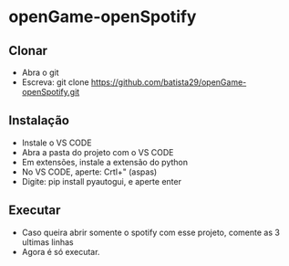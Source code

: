 # openGame-openSpotify

## Clonar
* Abra o git
* Escreva: git clone https://github.com/batista29/openGame-openSpotify.git

## Instalação
* Instale o VS CODE
* Abra a pasta do projeto com o VS CODE
* Em extensões, instale a extensão do python
* No VS CODE, aperte: Crtl+" (aspas)
* Digite: pip install pyautogui, e aperte enter

## Executar
* Caso queira abrir somente o spotify com esse projeto, comente as 3 ultimas linhas
* Agora é só executar.
